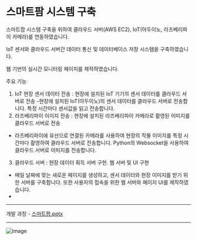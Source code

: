 # 스마트팜 시스템 구축
스마트팜 시스템 구축을 위하여 클라우드 서버(AWS EC2), IoT(아두이노, 라즈베리파이 카메라)를 연동하였습니다. 

IoT 센서와 클라우드 서버간 데이터 통신 및 데이터베이스 저장 시스템을 구축하였습니다. 

웹 기반의 실시간 모니터링 페이지를 제작하였습니다.

주요 기능

1. IoT 현장 센서 데이터 전송 : 현장에 설치된 IoT 기기의 센서 데이터를 클라우드 서버로 전송
-현장에 설치된 IoT(아두이노)의 센서 데이터를 클라우드 서버로 전송합니다. 특정 시간마다 센서값을 읽고 전송합니다. 
2. 라즈베리파이 이미지 전송 : 현장에 설치된 라즈베리파이 카메라로 촬영된 이미지를 클라우드 서버로 전송 
- 라즈베리파이에 유선으로 연결된 카메라를 사용하여 현장의 작물 이미지를 특정 시간마다 촬영하여 클라우드 서버로 전송합니다. Python의 Websocket을 사용하여 클라우드 서버로 이미지를 전송합니다.
3. 클라우드 서버 : 현장 데이터 획득 서버 구현. 웹 서버 및 UI 구현
- 매일 날짜에 맞는 새로운 페이지를 생성하고, 센서 데이터와 현장 이미지를 받기 위한 서버를 구축합니다. 또한 사용자의 접속을 위한 웹 서버와 페이지 UI를 제작하였습니다.
- 
---------------------------------------------

개발 과정 - [스마트팜.pptx](https://github.com/Hong-SukJun/Smart-farm-system/files/14628940/default.pptx)


---------------------------------------------

![image](https://github.com/Hong-SukJun/Smart-farm-system/assets/163775403/417c568a-6f86-4870-a985-4f12cd828024)
